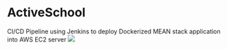 # ActiveSchool 

CI/CD Pipeline using Jenkins to deploy Dockerized MEAN stack application into AWS EC2 server
![](img/diagram.png) 
